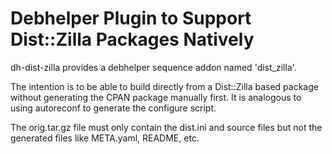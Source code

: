 Debhelper Plugin to Support Dist::Zilla Packages Natively
=========================================================

dh-dist-zilla provides a debhelper sequence addon named 'dist_zilla'.

The intention is to be able to build directly from a Dist::Zilla based package
without generating the CPAN package manually first.  It is analogous to using
autoreconf to generate the configure script.

The orig.tar.gz file must only contain the dist.ini and source files but not
the generated files like META.yaml, README, etc.
